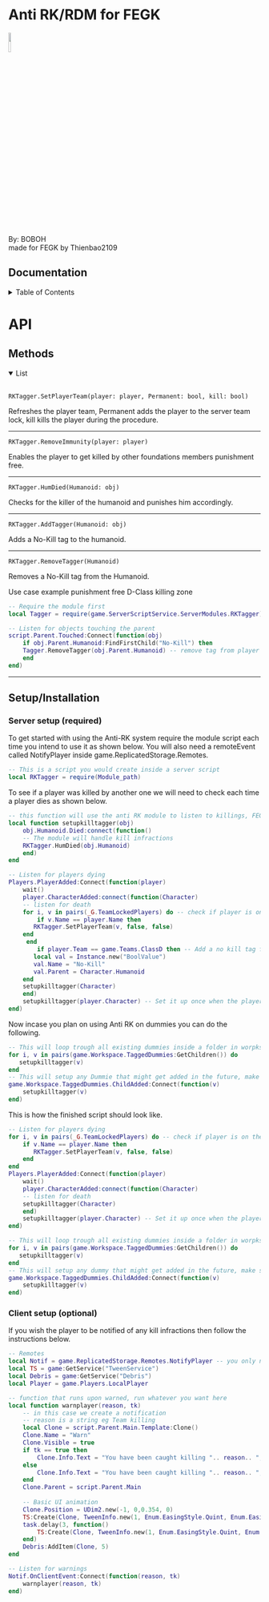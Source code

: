 # Anti RK/RDM for FEGK
<img src="https://image.shutterstock.com/shutterstock/photos/2138257775/display_1500/stock-photo-a-very-sad-crying-emoticon-cartoon-face-icon-2138257775.jpg" width=10% height=10%>

By: BOBOH                         
made for FEGK by Thienbao2109

## Documentation
<!-- TABLE OF CONTENTS -->
<details>
  <summary>Table of Contents</summary>
  <ol>
    <li>
      <a href="#API">API</a>
      <ul>
        <li><a href="#Methods">Methods</a></li>
      </ul>
    </li>
    <li>
      <a href="#S#etup/Installation">Getting Started</a>
      <ul>
        <li><a href="##Setup/Installation">Setup/Installation</a></li>
      </ul>
    </li>
  </ol>
</details>

# API

## Methods

<details open>
<summary>List</summary>
<br>
	
	RKTagger.SetPlayerTeam(player: player, Permanent: bool, kill: bool)
	
Refreshes the player team, Permanent adds the player to the server team lock, kill kills the player during the procedure.
	
---
	RKTagger.RemoveImmunity(player: player)

Enables the player to get killed by other foundations members punishment free.
	
---
	
	RKTagger.HumDied(Humanoid: obj)

Checks for the killer of the humanoid and punishes him accordingly.
	
---	

	RKTagger.AddTagger(Humanoid: obj)
	
Adds a No-Kill tag to the humanoid.
	
---
	
	RKTagger.RemoveTagger(Humanoid)
	
Removes a No-Kill tag from the Humanoid.
	
Use case example punishment free D-Class killing zone
	
```lua
-- Require the module first
local Tagger = require(game.ServerScriptService.ServerModules.RKTagger)

-- Listen for objects touching the parent
script.Parent.Touched:Connect(function(obj)
    if obj.Parent.Humanoid:FindFirstChild("No-Kill") then	
	Tagger.RemoveTagger(obj.Parent.Humanoid) -- remove tag from player
    end
end)
```
	
---
	
</details>

## Setup/Installation

### **Server setup (required)**
To get started with using the Anti-RK system require the module script each time you intend to use it as shown below.
You will also need a remoteEvent called NotifyPlayer inside game.ReplicatedStorage.Remotes.
```lua
-- This is a script you would create inside a server script
local RKTagger = require(Module_path)
```

To see if a player was killed by another one we will need to check each time a player dies as shown below.

```lua
-- this function will use the anti RK module to listen to killings, FEGK adds a killer Tag on default which we can use to determine the killer
local function setupkilltagger(obj)
    obj.Humanoid.Died:connect(function()
	-- The module will handle kill infractions
	RKTagger.HumDied(obj.Humanoid)
    end)
end

-- Listen for players dying
Players.PlayerAdded:Connect(function(player)
    wait()
    player.CharacterAdded:connect(function(Character)
    -- listen for death
    for i, v in pairs(_G.TeamLockedPlayers) do -- check if player is on the server team lock, list gets handled by the module
        if v.Name == player.Name then
	   RKTagger.SetPlayerTeam(v, false, false)
	end
     end
    	if player.Team == game.Teams.ClassD then -- Add a no kill tag for everyone in the ClassD team
	   local val = Instance.new("BoolValue")
	   val.Name = "No-Kill"
	   val.Parent = Character.Humanoid
	end
	setupkilltagger(Character)
    end)
    setupkilltagger(player.Character) -- Set it up once when the player joins for the first time
end)
```
Now incase you plan on using Anti RK on dummies you can do the following.

```lua
-- This will loop trough all existing dummies inside a folder in worpkspace called TaggedDummies and will set them up.
for i, v in pairs(game.Workspace.TaggedDummies:GetChildren()) do
   setupkilltagger(v)
end
-- This will setup any Dummie that might get added in the future, make sure its actually a character with a Humanoid.
game.Workspace.TaggedDummies.ChildAdded:Connect(function(v)
    setupkilltagger(v)
end)
```

This is how the finished script should look like.

```lua
-- Listen for players dying
for i, v in pairs(_G.TeamLockedPlayers) do -- check if player is on the server team lock, list gets handled by the module
    if v.Name == player.Name then
       RKTagger.SetPlayerTeam(v, false, false)
    end
end
Players.PlayerAdded:Connect(function(player)
    wait()
    player.CharacterAdded:connect(function(Character)
    -- listen for death
	setupkilltagger(Character)
    end)
    setupkilltagger(player.Character) -- Set it up once when the player joins for the first time
end)

-- This will loop trough all existing dummies inside a folder in worpkspace called TaggedDummies and will set them up.
for i, v in pairs(game.Workspace.TaggedDummies:GetChildren()) do
   setupkilltagger(v)
end
-- This will setup any dummy that might get added in the future, make sure its actually a character with a humanoid.
game.Workspace.TaggedDummies.ChildAdded:Connect(function(v)
    setupkilltagger(v)
end)
```

### **Client setup (optional)**
If you wish the player to be notified of any kill infractions then follow the instructions below.

```lua
-- Remotes
local Notif = game.ReplicatedStorage.Remotes.NotifyPlayer -- you only need to get the remote and listen for it.
local TS = game:GetService("TweenService")
local Debris = game:GetService("Debris")
local Player = game.Players.LocalPlayer

-- function that runs upon warned, run whatever you want here
local function warnplayer(reason, tk)
	-- in this case we create a notification
	-- reason is a string eg Team killing
	local Clone = script.Parent.Main.Template:Clone()
	Clone.Name = "Warn"
	Clone.Visible = true
	if tk == true then
		Clone.Info.Text = "You have been caught killing ".. reason.. ", you can do that ".. Player.Character:GetAttribute("WarnedAmount2").. "x more and you will be punished!"
	else
		Clone.Info.Text = "You have been caught killing ".. reason.. ", do that ".. Player:GetAttribute("WarnedAmount").. "x  more and you will be punished!"
	end
	Clone.Parent = script.Parent.Main
	
	-- Basic UI animation
	Clone.Position = UDim2.new(-1, 0,0.354, 0)
	TS:Create(Clone, TweenInfo.new(1, Enum.EasingStyle.Quint, Enum.EasingDirection.InOut,0), {Position = UDim2.new(0, 0,0.354, 0)}):Play()
	task.delay(3, function()
		TS:Create(Clone, TweenInfo.new(1, Enum.EasingStyle.Quint, Enum.EasingDirection.InOut,0), {Position = UDim2.new(-1, 0,0.354, 0)}):Play()
	end)
	Debris:AddItem(Clone, 5)
end

-- Listen for warnings
Notif.OnClientEvent:Connect(function(reason, tk)
	warnplayer(reason, tk)
end)
```
